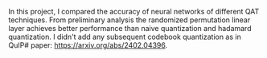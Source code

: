 In this project, I compared the accuracy of neural networks of different QAT techniques. 
From preliminary analysis the randomized permutation linear layer achieves better performance than naive quantization and hadamard quantization.
I didn't add any subsequent codebook quantization as in QuIP# paper: https://arxiv.org/abs/2402.04396.

